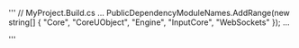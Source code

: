 '''
// MyProject.Build.cs
...
PublicDependencyModuleNames.AddRange(new string[] { "Core", "CoreUObject", "Engine", "InputCore", "WebSockets" });
...

'''